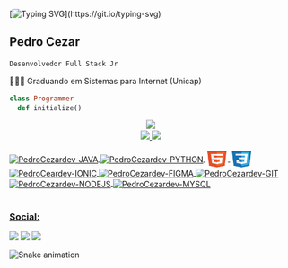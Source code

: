 [![Typing SVG](https://readme-typing-svg.demolab.com?font=Fira+Code&pause=1000&color=00B231&center=falso&vCenter=falso&repeat=verdadeiro&width=435&lines=Ol%C3%A1+amigo%2C+Bem-vindo+ao+meu+perfil!;Hello+Friend%2C+Welcome+to+my+profile!)](https://git.io/typing-svg)

 ##  Pedro Cezar

 ```css
Desenvolvedor Full Stack Jr
```

👩🏽‍💻 Graduando em Sistemas para Internet (Unicap)  
<div></div>

```ruby
class Programmer
  def initialize()
```
<div align="center"> 
  <img src="[https://i.redd.it/4w6jlp7qlkb91.gif](https://i.redd.it/5oqhtbdpsn2a1.gif)" width="50%">
  </div>

<div align="center">
  <a href="https://github.com/Pedro Cezardev">
  <img height="180em" src="https://github-readme-stats.vercel.app/api?username=PedroCezardev&show_icons=true&theme=dark&include_all_commits=true&count_private=true"/>
  <img height="180em" src="https://github-readme-stats.vercel.app/api/top-langs/?username=PedroCezardev&layout=compact&langs_count=7&theme=dark"/>
</div> 
<div style="display: inline_block"><br>
<img align="center" alt="PedroCezardev-JAVA" height="30" width="40" src="https://cdn.jsdelivr.net/gh/devicons/devicon/icons/java/java-original.svg" />
  <img align="center" alt="PedroCezardev-PYTHON" height="30" width="40" src="https://cdn.jsdelivr.net/gh/devicons/devicon/icons/python/python-original.svg" />       
  <img align="center" alt="PedroCezardev-HTML" height="30" width="40" src="https://raw.githubusercontent.com/devicons/devicon/master/icons/html5/html5-original.svg">
  <img align="center" alt="PedroCezardev-CSS" height="30" width="40" src="https://raw.githubusercontent.com/devicons/devicon/master/icons/css3/css3-original.svg">
  <img align="center" alt="PedroCeardev-IONIC" height="30" width="40" src="https://cdn.jsdelivr.net/gh/devicons/devicon/icons/ionic/ionic-original.svg" />
  <img align="center" alt="PedroCezardev-FIGMA" height="30" width="40" src="https://cdn.jsdelivr.net/gh/devicons/devicon/icons/figma/figma-original.svg" />
  <img align="center" alt="PedroCezardev-GIT" height="30" width="40" src="https://cdn.jsdelivr.net/gh/devicons/devicon/icons/git/git-original.svg" />
  <img align="center" alt="PedroCezardev-NODEJS" height="30" width="40" src="https://cdn.jsdelivr.net/gh/devicons/devicon/icons/nodejs/nodejs-original.svg" />
  <img align="center" alt="PedroCezardev-MYSQL" height="30" width="40" src="https://cdn.jsdelivr.net/gh/devicons/devicon/icons/mysql/mysql-original.svg" />
    
 </div>
 
<br>
 
<p > </p>

<h3 align="left">Social:</h3>
 <div>
  <a href="https://www.instagram.com/_pedrodev0/" target="_blank"><img src="https://img.shields.io/badge/-Instagram-%23E4405F?style=for-the-badge&logo=instagram&logoColor=white" target="_blank"></a>
  <a href = "mailto:pcdasilvabeserra@gmail.com"><img src="https://img.shields.io/badge/-Gmail-%23333?style=for-the-badge&logo=gmail&logoColor=white" target="_blank"></a>
  <a href="https://www.linkedin.com/in/pedro-cezar-77a444270/" target="_blank"><img src="https://img.shields.io/badge/-LinkedIn-%230077B5?style=for-the-badge&logo=linkedin&logoColor=white" target="_blank"></a> 
 </div>
</div>

  </div>
 
![Snake animation](https://github.com/PedroCezardev/PedroCezardev/blob/output/github-contribution-grid-snake.svg)
